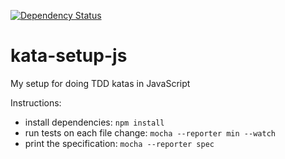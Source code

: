 [![Dependency Status][david-img]][david]

kata-setup-js
=============

My setup for doing TDD katas in JavaScript

Instructions:

* install dependencies: `npm install`
* run tests on each file change: `mocha --reporter min --watch`
* print the specification: `mocha --reporter spec`

[david-img]: https://david-dm.org/c089/kata-setup-js.png
[david]: https://david-dm.org/c089/kata-setup-js
